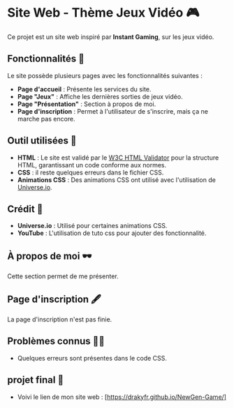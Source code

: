 # Site Web - Thème Jeux Vidéo 🎮

Ce projet est un site web inspiré par **Instant Gaming**, sur les jeux vidéo.

## Fonctionnalités 📌

Le site possède plusieurs pages avec les fonctionnalités suivantes :

- **Page d'accueil** : Présente les services du site.
- **Page "Jeux"** : Affiche les dernières sorties de jeux vidéo.
- **Page "Présentation"** : Section à propos de moi.
- **Page d'inscription** : Permet à l'utilisateur de s'inscrire, mais ça ne marche pas encore.

## Outil utilisées 🔧

- **HTML** : Le site est validé par le [W3C HTML Validator](https://validator.w3.org/) pour la structure HTML, garantissant un code conforme aux normes.
- **CSS** : il reste quelques erreurs dans le fichier CSS.
- **Animations CSS** : Des animations CSS ont utilisé avec l'utilisation de [Universe.io](https://universe.io/).

## Crédit 📃

- **Universe.io** : Utilisé pour certaines animations CSS.
- **YouTube** : L'utilisation de tuto css pour ajouter des fonctionnalité.

## À propos de moi 🕶️

Cette section permet de me présenter.

## Page d'inscription 🖋️

La page d'inscription n'est pas finie.

## Problèmes connus ⛓️‍💥

- Quelques erreurs sont présentes dans le code CSS.

## projet final 📆

- Voivi le lien de mon site web : [https://drakyfr.github.io/NewGen-Game/]


